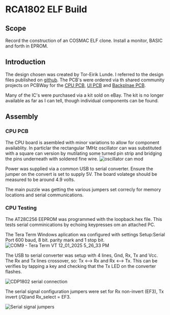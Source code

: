 # RCA1802 ELF Build

## Scope

Record the construction of an COSMAC ELF clone. Install a monitor, BASIC and forth in EPROM.

## Introduction

The design chosen was created by Tor-Eirik Lunde. I referred to the design files published on [github](https://github.com/tebl/RC1802-Cosmac-ELF). 
The PCB's were ordered via th shared community projects on PCBWay for the [CPU PCB](https://www.pcbway.com/project/shareproject/RC1802_Cosmac_ELF__CPU_module_revision_E_.html?inviteid=88707), [UI PCB](https://www.pcbway.com/project/shareproject/RC1802_Cosmac_ELF__UI_module_revision_E_.html?inviteid=88707) and [Backplnae PCB](https://www.pcbway.com/project/shareproject/RC6502_Apple_1_Replica__Backplane_module_revision_A_.html).

Many of the IC's were purchased via a kit sold on eBay. The kit is no longer available as far as I can tell, though individual components can be found.

## Assembly

### CPU PCB

The CPU board is asembled with minor variations to allow for component availablity. In particlar the rectangular 1MHz oscillator can was substituted with a square can version by mutilating some turned pin strip and bridging the pins underneath with soldered fine wire. 
![oscillator can mod](https://github.com/user-attachments/assets/b8bdb12a-2c62-495b-834b-8651e8762d8e)

Power was supplied via a common USB to serial converter. Ensure the jumper on the convert is set to supply 5V. The board volatege should be measured to be around 4.9 volts.

The main puzzle was getting the various jumpers set correcly for memory locations and serial communications.

### CPU Testing

The AT28C256 EEPROM was programmed with the loopback.hex file. This tests serial comminications by echoing keypresses om an attached PC. 

The Tera Term Windows aplication wa configured with settings Setup:Serial Port 600 baud, 8 bit. parity mark and 1 stop bit. 
![COM9 - Tera Term VT 12_01_2025 5_26_33 PM](https://github.com/user-attachments/assets/ac78f7d0-f8a7-40f6-b2cb-c1115c2d62a1)

The USB to serial converter was setup with 4 lines, Gnd, Rx, Tx and Vcc. The Rx and Tx lines crossover, so: Tx <--> Rx and Rx <--> Tx. This can be verifies by tapping a key and checking that the Tx LED on the converter flashes.

![CDP1802 serial connection](https://github.com/user-attachments/assets/dbf6cce9-fa8b-4102-9c05-0792b4163a77)

The serial signal configuration jumpers were set for Rx non-invert (EF3), Tx invert (/Q)and Rx_select = EF3.

![Serial signal jumpers](https://github.com/user-attachments/assets/c72e4d6e-070c-4ffa-8966-7027a7afdc20)
